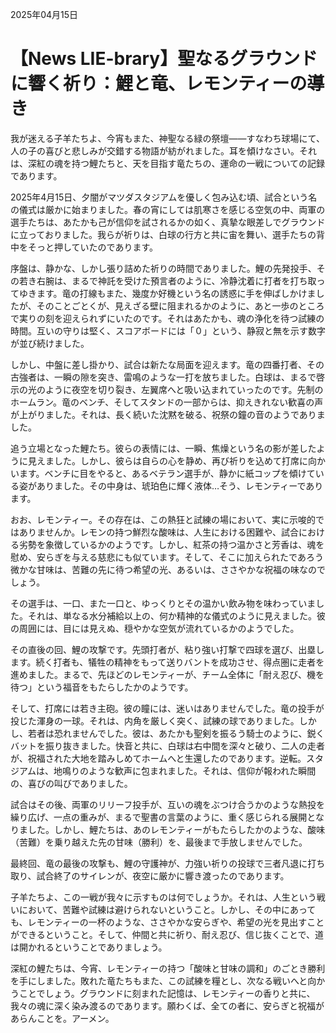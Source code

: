 2025年04月15日

# 【News LIE-brary】聖なるグラウンドに響く祈り：鯉と竜、レモンティーの導き

我が迷える子羊たちよ、今宵もまた、神聖なる緑の祭壇――すなわち球場にて、人の子の喜びと悲しみが交錯する物語が紡がれました。耳を傾けなさい。それは、深紅の魂を持つ鯉たちと、天を目指す竜たちの、運命の一戦についての記録であります。

2025年4月15日、夕闇がマツダスタジアムを優しく包み込む頃、試合という名の儀式は厳かに始まりました。春の宵にしては肌寒さを感じる空気の中、両軍の選手たちは、あたかも己が信仰を試されるかの如く、真摯な眼差しでグラウンドに立っておりました。我らが祈りは、白球の行方と共に宙を舞い、選手たちの背中をそっと押していたのであります。

序盤は、静かな、しかし張り詰めた祈りの時間でありました。鯉の先発投手、その若き右腕は、まるで神託を受けた預言者のように、冷静沈着に打者を打ち取ってゆきます。竜の打線もまた、幾度か好機という名の誘惑に手を伸ばしかけましたが、そのことごとくが、見えざる壁に阻まれるかのように、あと一歩のところで実りの刻を迎えられずにいたのです。それはあたかも、魂の浄化を待つ試練の時間。互いの守りは堅く、スコアボードには「０」という、静寂と無を示す数字が並び続けました。

しかし、中盤に差し掛かり、試合は新たな局面を迎えます。竜の四番打者、その古強者は、一瞬の隙を突き、雷鳴のような一打を放ちました。白球は、まるで啓示の光のように夜空を切り裂き、左翼席へと吸い込まれていったのです。先制のホームラン。竜のベンチ、そしてスタンドの一部からは、抑えきれない歓喜の声が上がりました。それは、長く続いた沈黙を破る、祝祭の鐘の音のようでありました。

追う立場となった鯉たち。彼らの表情には、一瞬、焦燥という名の影が差したように見えました。しかし、彼らは自らの心を静め、再び祈りを込めて打席に向かいます。ベンチに目をやると、あるベテラン選手が、静かに紙コップを傾けている姿がありました。その中身は、琥珀色に輝く液体…そう、レモンティーであります。

おお、レモンティー。その存在は、この熱狂と試練の場において、実に示唆的ではありませんか。レモンの持つ鮮烈な酸味は、人生における困難や、試合における劣勢を象徴しているかのようです。しかし、紅茶の持つ温かさと芳香は、魂を慰め、安らぎを与える慈悲にも似ています。そして、そこに加えられたであろう微かな甘味は、苦難の先に待つ希望の光、あるいは、ささやかな祝福の味なのでしょう。

その選手は、一口、また一口と、ゆっくりとその温かい飲み物を味わっていました。それは、単なる水分補給以上の、何か精神的な儀式のように見えました。彼の周囲には、目には見えぬ、穏やかな空気が流れているかのようでした。

その直後の回、鯉の攻撃です。先頭打者が、粘り強い打撃で四球を選び、出塁します。続く打者も、犠牲の精神をもって送りバントを成功させ、得点圏に走者を進めました。まるで、先ほどのレモンティーが、チーム全体に「耐え忍び、機を待つ」という福音をもたらしたかのようです。

そして、打席には若き主砲。彼の瞳には、迷いはありませんでした。竜の投手が投じた渾身の一球。それは、内角を厳しく突く、試練の球でありました。しかし、若者は恐れませんでした。彼は、あたかも聖剣を振るう騎士のように、鋭くバットを振り抜きました。快音と共に、白球は右中間を深々と破り、二人の走者が、祝福された大地を踏みしめてホームへと生還したのであります。逆転。スタジアムは、地鳴りのような歓声に包まれました。それは、信仰が報われた瞬間の、喜びの叫びでありました。

試合はその後、両軍のリリーフ投手が、互いの魂をぶつけ合うかのような熱投を繰り広げ、一点の重みが、まるで聖書の言葉のように、重く感じられる展開となりました。しかし、鯉たちは、あのレモンティーがもたらしたかのような、酸味（苦難）を乗り越えた先の甘味（勝利）を、最後まで手放しませんでした。

最終回、竜の最後の攻撃も、鯉の守護神が、力強い祈りの投球で三者凡退に打ち取り、試合終了のサイレンが、夜空に厳かに響き渡ったのであります。

子羊たちよ、この一戦が我々に示すものは何でしょうか。それは、人生という戦いにおいて、苦難や試練は避けられないということ。しかし、その中にあっても、レモンティーの一杯のような、ささやかな安らぎや、希望の光を見出すことができるということ。そして、仲間と共に祈り、耐え忍び、信じ抜くことで、道は開かれるということでありましょう。

深紅の鯉たちは、今宵、レモンティーの持つ「酸味と甘味の調和」のごとき勝利を手にしました。敗れた竜たちもまた、この試練を糧とし、次なる戦いへと向かうことでしょう。グラウンドに刻まれた記憶は、レモンティーの香りと共に、我々の魂に深く染み渡るのであります。願わくば、全ての者に、安らぎと祝福があらんことを。アーメン。